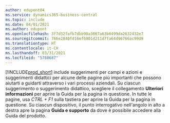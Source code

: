 ```yaml
---
author: edupont04
ms.service: dynamics365-business-central
ms.topic: include
ms.date: 04/01/2021
ms.author: edupont
ms.openlocfilehash: 3f7d32fafb7dbb98a3067a63b6499da2632432e7
ms.sourcegitcommit: 766e2840fd16efb901d211d7fa64d96766ac99d9
ms.translationtype: HT
ms.contentlocale: it-CH
ms.lasthandoff: 03/31/2021
ms.locfileid: "5788687"
---
```

[!INCLUDE[prod_short](prod_short.md)] include suggerimenti per campi e azioni e suggerimenti didattici per alcune delle pagine più importanti che possono aiutarti a guidarti attraverso i vari processi aziendali. Su ciascun suggerimento o suggerimento didattico, scegliere il collegamento **Ulteriori informazioni** per aprire la Guida per la pagina in questione. In tutte le pagine, usa *CTRL + F1* sulla tastiera per aprire la Guida per la pagina in questione. Su ciascun dispositivo, il punto interrogativo nell'angolo in alto a destra apre la pagina **Guida e supporto** da dove è possibile accedere alla Guida del prodotto.  
